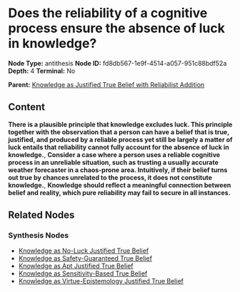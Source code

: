 # Does the reliability of a cognitive process ensure the absence of luck in knowledge?

**Node Type:** antithesis
**Node ID:** fd8db567-1e9f-4514-a057-951c88bdf52a
**Depth:** 4
**Terminal:** No

**Parent:** [Knowledge as Justified True Belief with Reliabilist Addition](knowledge-as-justified-true-belief-with-reliabilist-addition-synthesis-e7742f6d-1ad0-40c8-9a45-1565a5b07af4.md)

## Content

**There is a plausible principle that knowledge excludes luck. This principle together with the observation that a person can have a belief that is true, justified, and produced by a reliable process yet still be largely a matter of luck entails that reliability cannot fully account for the absence of luck in knowledge.**, **Consider a case where a person uses a reliable cognitive process in an unreliable situation, such as trusting a usually accurate weather forecaster in a chaos-prone area. Intuitively, if their belief turns out true by chances unrelated to the process, it does not constitute knowledge.**, **Knowledge should reflect a meaningful connection between belief and reality, which pure reliability may fail to secure in all instances.**

## Related Nodes

### Synthesis Nodes

- [Knowledge as No-Luck Justified True Belief](knowledge-as-no-luck-justified-true-belief-synthesis-7a422070-feaf-451b-ba0a-2dbe386ca3ce.md)
- [Knowledge as Safety-Guaranteed True Belief](knowledge-as-safety-guaranteed-true-belief-synthesis-3d43b602-8617-4cdc-b637-656f0c78729d.md)
- [Knowledge as Apt Justified True Belief](knowledge-as-apt-justified-true-belief-synthesis-e7cc1ea3-2ea2-4379-af2f-4a9a4a5cac02.md)
- [Knowledge as Sensitivity-Based True Belief](knowledge-as-sensitivity-based-true-belief-synthesis-48aeca6b-e3f6-437c-a5ed-e9ad7b67e163.md)
- [Knowledge as Virtue-Epistemology Justified True Belief](knowledge-as-virtue-epistemology-justified-true-belief-synthesis-e355f78a-e454-4e11-8238-f5ae538a02ca.md)
